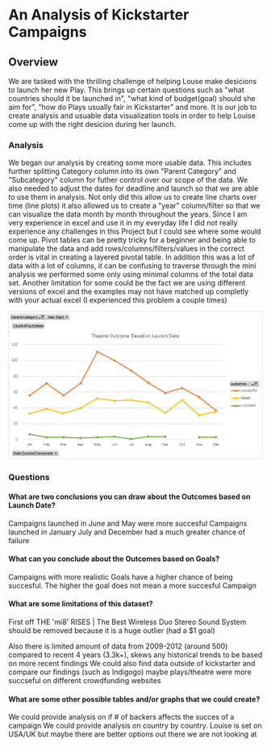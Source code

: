# An Analysis of Kickstarter Campaigns

## Overview

We are tasked with the thrilling challenge of helping Louse make desicions to launch her new Play. This brings up certain questions such as "what countries should it be launched in", "what kind of budget(goal) should she aim for", "how do Plays usually fair in Kickstarter" and more. It is our job to create analysis and usuable data visualization tools in order to help Louise come up with the right desicion during her launch.

### Analysis
We began our analysis by creating some more usable data. This includes further splitting Category column into its own "Parent Category" and "Subcategory" column for futher control over our scope of the data. We also needed to adjust the dates for deadline and launch so that we are able to use them in analysis. Not only did this allow us to create line charts over time (line plots) it also allowed us to create a "year" column/filter so that we can visualize the data month by month throughout the years. Since I am very experience in excel and use it in my everyday life I did not really experience any challenges in this Project but I could see where some would come up. Pivot tables can be pretty tricky for a beginner and being able to manipulate the data and add rows/columns/filters/values in the correct order is vital in creating a layered pivotal table. In addition this was a lot of data with a lot of columns, it can be confusing to traverse through the mini analysis we performed some only using minimal columns of the total data set. Another limitation for some could be the fact we are using different versions of excel and the examples may not have matched up completly with your actual excel (I experienced this problem a couple times)

![](Theatre_Outcomes_vs_Launch.png)

### Questions

#### What are two conclusions you can draw about the Outcomes based on Launch Date?

Campaigns launched in June and May were more succesful
Campaigns launched in January July and December had a much greater chance of failure

#### What can you conclude about the Outcomes based on Goals?

Campaigns with more realistic Goals have a higher chance of being succesful. The higher the goal does not mean a more succesful Campaign

#### What are some limitations of this dataset?
First off THE 'mi8' RISES | The Best Wireless Duo Stereo Sound System should be removed because it is a huge outlier (had a $1 goal) 

Also there is limited amount of data from 2009-2012 (around 500) compared to recent 4 years (3.3k+), skews any historical trends to be based on more recent findings
We could also find data outside of kickstarter and compare our findings (such as Indigogo) maybe plays/theatre were more succseful on different crowdfunding websites

#### What are some other possible tables and/or graphs that we could create?

We could provide analysis on if # of backers affects the succes of a campaign
We could provide analysis on country by country. Louise is set on USA/UK but maybe there are better options out there we are not looking at



